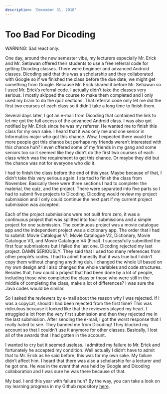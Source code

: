```yaml
---
description: 'December 31, 2018'
---
```


# Too Bad For Dicoding

WARNING: Sad react only.

One day, around the new semester vibe, my lecturers especially Mr. Erick and Mr. Setiawan offered their students to use a free referral code for getting Dicoding classes. There were beginner and advanced Android classes. Dicoding said that this was a scholarship and they collaborated with Google so if we finished the class before the due date, we might get something from Google. Because Mr. Erick shared it before Mr. Setiawan so I used Mr. Erick’s referral code. I actually didn’t take the classes very serious. I mostly skipped the course to make them completed and I only used my brain to do the quiz sections. That referral code only let me did the first two courses of each class so it didn’t take a long time to finish them.

Several days later, I got an e-mail from Dicoding that contained the link to let me got the full access of the advanced Android class. I was also got notified by Mr. Erick since he was my referrer. He wanted me to finish this class for my own sake. I heard that it was only me and one senior in Informatics major who got this chance. Wow, I expected there would be more people got this chance but perhaps my friends weren’t interested with this chance huh? I even offered some of my friends in my gang and some seniors too so it seemed like they didn’t do the first two courses of each class which was the requirement to get this chance. Or maybe they did but the chance was not for everyone who did it.

I had to finish the class before the end of this year. Maybe because of that, I didn’t take this very serious again. I started to finish the class from November. Basically there were three sections I had to complete: the material, the quiz, and the project. There were separated into five parts so I had to submit five projects to Dicoding. Dicoding would review my project submission and I only could continue the next part if my current project submission was accepted.

Each of the project submissions were not built from zero, it was a continuous project that was splitted into four submissions and a simple project for one submission. The continuous project was a movie catalogue app and the independent project was a dictionary app. The order that I had to submit: Movie Catalogue V1, Movie Catalogue V2, Dictionary, Movie Catalogue V3, and Movie Catalogue V4 \(Final\). I successfully submitted the first four submissions but I failed the last one. Dicoding rejected my last project. DAMN SERIOUSLY. They said that I used too many references from other people’s codes. I had to admit honestly that it was true but I didn’t copy them without changing anything duh. I changed the whole UI based on my own design and I also changed the whole variables and code structures. Besides that, how could a project that had been done by a lot of people, including those who completed the class or those who were still in the middle of completing the class, make a lot of differences? I was sure the Java codes would be similar.

So I asked the reviewers by e-mail about the reason why I was rejected. If I was a copycat, should I had been rejected from the first time? This was ridiculous because it looked like that the reviewers played my heart. I struggled a lot from the very first submission and then they rejected me in the last submission. After sending the e-mail, I got the worst response that I really hated to see. They banned me from Dicoding! They blocked my account so that I couldn’t use it anymore for other classes. Basically, I lost all of the awards that I had gotten in the account.

I wanted to cry but it seemed useless. I admitted my failure to Mr. Erick and fortunately he accepted my condition. Well actually I didn’t have to admit that to Mr. Erick as he said before, this was for my own sake. My failure didn’t affect him. I heard that there was also a scholarship for a lecturer and he got one. He was in the event that was held by Google and Dicoding collaboration and I was sure he was there because of that.

My bad. I end this year with failure huh? By the way, you can take a look on my learning progress in my Github repository [here](https://github.com/realicejoanne/dicoding-learning).

